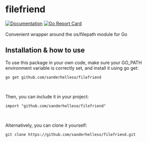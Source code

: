 # filefriend
[![Documentation](https://godoc.org/github.com/sanderhelleso/filefriend?status.svg)](http://godoc.org/github.com/sanderhelleso/filefriend)
[![Go Report Card](https://goreportcard.com/badge/github.com/sanderhelleso/filefriend)](https://goreportcard.com/report/github.com/sanderhelleso/filefriend)
<br>
<br>
Convenient wrapper around the os/filepath module for Go
<br>

## Installation & how to use
To use this package in your own code, make sure your GO_PATH environment variable is correctly set, and install it using go get:

```
go get github.com/sanderhelleso/filefriend
```
<br>

Then, you can include it in your project:

```
import "github.com/sanderhelleso/filefriend"
```
<br>

Alternatively, you can clone it yourself:

```
git clone https://github.com/sanderhelleso/filefriend.git
```

